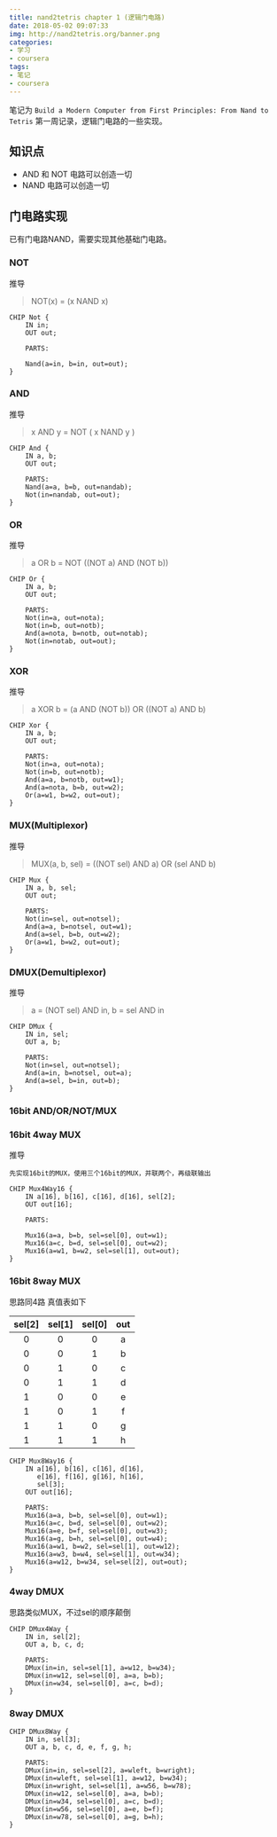 ```yaml
---
title: nand2tetris chapter 1 (逻辑门电路)
date: 2018-05-02 09:07:33
img: http://nand2tetris.org/banner.png
categories:
- 学习
- coursera
tags:
- 笔记
- coursera
---
```


笔记为 `Build a Modern Computer from First Principles: From Nand to Tetris` 第一周记录，逻辑门电路的一些实现。

## 知识点

- AND 和 NOT 电路可以创造一切
- NAND 电路可以创造一切

## 门电路实现

已有门电路NAND，需要实现其他基础门电路。

### NOT

推导

> NOT(x) = (x NAND x)

```hdl
CHIP Not {
    IN in;
    OUT out;

    PARTS:
    
    Nand(a=in, b=in, out=out);
}
```

### AND

推导

> x AND y = NOT ( x NAND y )


```hdl
CHIP And {
    IN a, b;
    OUT out;

    PARTS:
    Nand(a=a, b=b, out=nandab);
    Not(in=nandab, out=out);
}
```

### OR

推导

> a OR b = NOT ((NOT a) AND (NOT b))

```hdl
CHIP Or {
    IN a, b;
    OUT out;

    PARTS:
    Not(in=a, out=nota);
    Not(in=b, out=notb);
    And(a=nota, b=notb, out=notab);
    Not(in=notab, out=out);
}
```

### XOR

推导

> a XOR b = (a AND (NOT b)) OR ((NOT a) AND b)

```hdl
CHIP Xor {
    IN a, b;
    OUT out;

    PARTS:
    Not(in=a, out=nota);
    Not(in=b, out=notb);
    And(a=a, b=notb, out=w1);
    And(a=nota, b=b, out=w2);
    Or(a=w1, b=w2, out=out);
}
```

### MUX(Multiplexor)

推导

> MUX(a, b, sel) = ((NOT sel) AND a) OR (sel AND b)

```hdl
CHIP Mux {
    IN a, b, sel;
    OUT out;

    PARTS:
    Not(in=sel, out=notsel);
    And(a=a, b=notsel, out=w1);
    And(a=sel, b=b, out=w2);
    Or(a=w1, b=w2, out=out);
}
```

### DMUX(Demultiplexor)

推导

> a = (NOT sel) AND in, b = sel AND in

```hdl
CHIP DMux {
    IN in, sel;
    OUT a, b;

    PARTS:
    Not(in=sel, out=notsel);
    And(a=in, b=notsel, out=a);
    And(a=sel, b=in, out=b);
}
```

### 16bit AND/OR/NOT/MUX

### 16bit 4way MUX

推导

```text
先实现16bit的MUX，使用三个16bit的MUX，并联两个，再级联输出
```

```hdl
CHIP Mux4Way16 {
    IN a[16], b[16], c[16], d[16], sel[2];
    OUT out[16];

    PARTS:

    Mux16(a=a, b=b, sel=sel[0], out=w1);
    Mux16(a=c, b=d, sel=sel[0], out=w2);
    Mux16(a=w1, b=w2, sel=sel[1], out=out);
}
```

### 16bit 8way MUX

思路同4路
真值表如下

| sel[2] | sel[1] | sel[0] | out  |
| :----: | :----: | :----: | :--: |
|    0   |    0   |    0   |   a  |
|    0   |    0   |    1   |   b  |
|    0   |    1   |    0   |   c  |
|    0   |    1   |    1   |   d  |
|    1   |    0   |    0   |   e  |
|    1   |    0   |    1   |   f  |
|    1   |    1   |    0   |   g  |
|    1   |    1   |    1   |   h  |

```hdl
CHIP Mux8Way16 {
    IN a[16], b[16], c[16], d[16],
       e[16], f[16], g[16], h[16],
       sel[3];
    OUT out[16];

    PARTS:
    Mux16(a=a, b=b, sel=sel[0], out=w1);
    Mux16(a=c, b=d, sel=sel[0], out=w2);
    Mux16(a=e, b=f, sel=sel[0], out=w3);
    Mux16(a=g, b=h, sel=sel[0], out=w4);
    Mux16(a=w1, b=w2, sel=sel[1], out=w12);
    Mux16(a=w3, b=w4, sel=sel[1], out=w34);
    Mux16(a=w12, b=w34, sel=sel[2], out=out);
}
```

### 4way DMUX

思路类似MUX，不过sel的顺序颠倒

```hdl
CHIP DMux4Way {
    IN in, sel[2];
    OUT a, b, c, d;

    PARTS:
    DMux(in=in, sel=sel[1], a=w12, b=w34);
    DMux(in=w12, sel=sel[0], a=a, b=b);
    DMux(in=w34, sel=sel[0], a=c, b=d);
}
```

### 8way DMUX

```hdl
CHIP DMux8Way {
    IN in, sel[3];
    OUT a, b, c, d, e, f, g, h;

    PARTS:
   	DMux(in=in, sel=sel[2], a=wleft, b=wright);
   	DMux(in=wleft, sel=sel[1], a=w12, b=w34);
   	DMux(in=wright, sel=sel[1], a=w56, b=w78);
   	DMux(in=w12, sel=sel[0], a=a, b=b);
   	DMux(in=w34, sel=sel[0], a=c, b=d);
   	DMux(in=w56, sel=sel[0], a=e, b=f);
   	DMux(in=w78, sel=sel[0], a=g, b=h);
}
```
